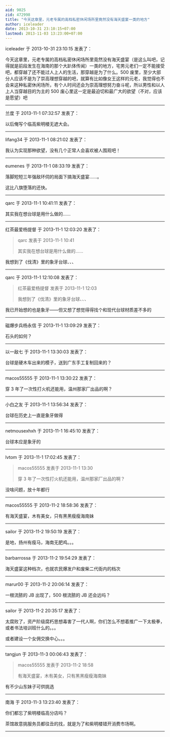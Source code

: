 ```yaml
---
aid: 9025
zid: 472998
title: "今天这章里，元老专属的高档私密休闲场所里竟然没有海天盛宴一类的地方"
author: iceleader
date: 2013-10-31 23:10:15+07:00
lastmod: 2013-11-03 13:23:00+07:00
---
```


iceleader 于 2013-10-31 23:10:15 发表了：

今天这章里，元老专属的高档私密休闲场所里竟然没有海天盛宴（是这么叫吧，记得就是前段发生在海南的那个大趴体传闻）一类的地方，宅男元老们一定不能接受吧，都穿越了还不能过人上人的生活，那穿越是为了什么。500 废里，至少大部分人应该不是为了崇高理想穿越的吧，就算有比如像女王这样的元老，我觉得也不会来这种私密休闲场所，有个人时间还会为崇高理想努力奋斗呢，所以男性和以人上人当穿越目的为主的 500 废心里这一定是最迫切和最广大的欲望（不对，应该是愿望）吧

---

兰度 于 2013-11-1 07:32:57 发表了：

以后俺写个临高紫明楼无遮大会。

---

lifang34 于 2013-11-1 08:21:02 发表了：

我认为实现那种欲望，没有几个正常人会喜欢被人围观吧！

---

eumenes 于 2013-11-1 08:33:19 发表了：

落脚短短三年强敌环伺的局面下搞海天盛宴……。

这比八旗堕落的还快。

---

qarc 于 2013-11-1 10:41:11 发表了：

其实我在想台球是用什么做的……

---

红茶最爱杨提督 于 2013-11-1 12:03:20 发表了：

> qarc 发表于 2013-11-1 10:41
>
> 其实我在想台球是用什么做的……

我想到了《伐清》里的象牙台球、、、

---

qarc 于 2013-11-1 12:10:08 发表了：

> 红茶最爱杨提督 发表于 2013-11-1 12:03
>
> 我想到了《伐清》里的象牙台球、、、

我已开始想的也是象牙——但又想了想觉得得找个和现代台球材质差不多的

---

磁爆步兵杨永信 于 2013-11-1 13:09:29 发表了：

石头的如何？

---

以一敌七 于 2013-11-1 13:30:03 发表了：

台球是硬木车出来的模子，送到广东手工复制回来的？

---

macos55555 于 2013-11-1 13:30:22 发表了：

穿 3 年了一次性打火机还能用，温州那家厂出品的啊？

---

小白之友 于 2013-11-1 13:56:34 发表了：

台球在历史上一直是象牙做得

---

netmousexhxh 于 2013-11-1 16:45:10 发表了：

台球本应是象牙的

---

lvtom 于 2013-11-1 17:02:45 发表了：

> macos55555 发表于 2013-11-1 13:30
>
> 穿 3 年了一次性打火机还能用，温州那家厂出品的啊？

没啥问题，放十年都行

---

macos55555 于 2013-11-2 18:58:36 发表了：

有海天盛宴，木有美女，只有黑黑瘦瘦海南妹

---

sailor 于 2013-11-2 19:50:19 发表了：

是地，扬州有瘦马，海南无肥鸡。。。

---

barbarrossa 于 2013-11-2 19:54:29 发表了：

海天盛宴这种档次，也就农民爆发户和废柴二代衙内的档次

---

marur00 于 2013-11-2 20:06:14 发表了：

一根流脓的 JB 出现了，500 根流脓的 JB 还会远吗？

---

sailor 于 2013-11-2 20:35:17 发表了：

太腐败了，资产阶级腐朽思想毒害了一代人啊，你们怎么不想着推广一下太极拳，或者书法培训班什么的。。。

或者建设一个女佣交换中心。。。

---

tangjun 于 2013-11-3 00:06:43 发表了：

> macos55555 发表于 2013-11-2 18:58
>
> 有海天盛宴，木有美女，只有黑黑瘦瘦海南妹

有不少山东妹子可供挑选

---

南海 于 2013-11-3 13:23:40 发表了：

你们都忘了紫明楼临高分店吗？

茶馆故意挑服务员都往丑的找，就是为了和紫明楼错开消费市场啊。

---
